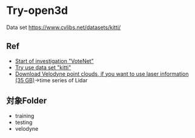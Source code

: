 # Try-open3d  
Data set https://www.cvlibs.net/datasets/kitti/

## Ref
- [Start of investigation "VoteNet"](https://www.chowagiken.co.jp/blog/3d_pointclouddata_object_detection)
- [Try use data set "kitti"](https://www.cvlibs.net/datasets/kitti/eval_tracking.php)
- [Download Velodyne point clouds, if you want to use laser information (35 GB)](https://s3.eu-central-1.amazonaws.com/avg-kitti/data_tracking_velodyne.zip)→time series of Lidar
 
## 対象Folder
  - training
  - testing
  - velodyne
